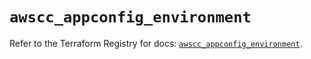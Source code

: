 # `awscc_appconfig_environment`

Refer to the Terraform Registry for docs: [`awscc_appconfig_environment`](https://registry.terraform.io/providers/hashicorp/awscc/0.70.0/docs/resources/appconfig_environment).
